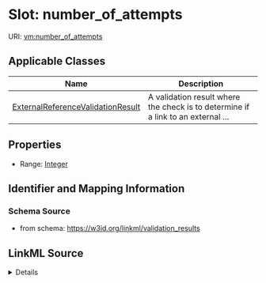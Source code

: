 # Slot: number_of_attempts

URI: [vm:number_of_attempts](https://w3id.org/linkml/validation-model/number_of_attempts)



<!-- no inheritance hierarchy -->




## Applicable Classes

| Name | Description |
| --- | --- |
[ExternalReferenceValidationResult](ExternalReferenceValidationResult.md) | A validation result where the check is to determine if a link to an external ...






## Properties

* Range: [Integer](Integer.md)







## Identifier and Mapping Information







### Schema Source


* from schema: https://w3id.org/linkml/validation_results




## LinkML Source

<details>
```yaml
name: number_of_attempts
from_schema: https://w3id.org/linkml/validation_results
rank: 1000
alias: number_of_attempts
owner: ExternalReferenceValidationResult
domain_of:
- ExternalReferenceValidationResult
range: integer

```
</details>